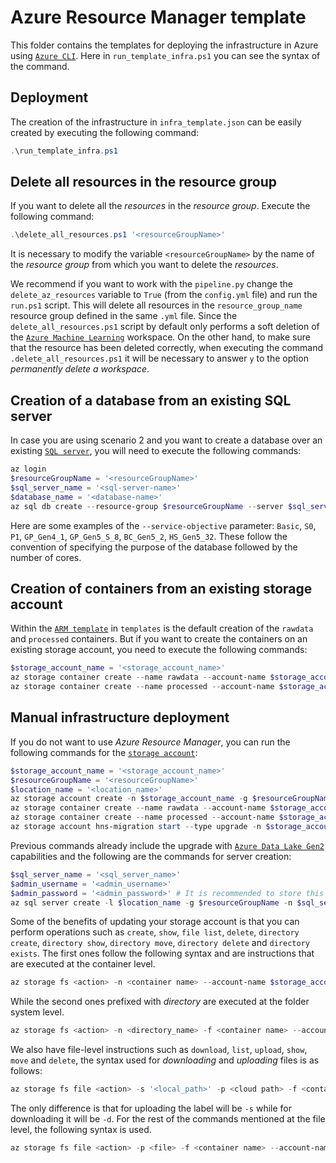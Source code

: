 # Azure Resource Manager template
This folder contains the templates for deploying the infrastructure in Azure using [`Azure CLI`](https://learn.microsoft.com/en-us/cli/azure/). Here in `run_template_infra.ps1` you can see the syntax of the command.

## Deployment

The creation of the infrastructure in `infra_template.json` can be easily created by executing the following command:
```powershell
.\run_template_infra.ps1
```

## Delete all resources in the resource group

If you want to delete all the _resources_ in the _resource group_. Execute the following command:
```powershell
.\delete_all_resources.ps1 '<resourceGroupName>'
```

It is necessary to modify the variable `<resourceGroupName>` by the name of the _resource group_ from which you want to delete the _resources_. 

We recommend if you want to work with the `pipeline.py` change the `delete_az_resources` variable to `True` (from the `config.yml` file) and run the `run.ps1` script. This will delete all resources in the `resource_group_name` resource group defined in the same `.yml` file. Since the `delete_all_resources.ps1` script by default only performs a soft deletion of the [`Azure Machine Learning`](https://learn.microsoft.com/en-us/azure/machine-learning/concept-workspace?view=azureml-api-2) workspace. On the other hand, to make sure that the resource has been deleted correctly, when executing the command `.delete_all_resources.ps1` it will be necessary to answer `y` to the option _permanently delete a workspace_.

## Creation of a database from an existing SQL server

In case you are using scenario 2 and you want to create a database over an existing [`SQL server`](https://learn.microsoft.com/en-us/azure/azure-sql/azure-sql-iaas-vs-paas-what-is-overview?view=azuresql), you will need to execute the following commands:
```powershell
az login
$resourceGroupName = '<resourceGroupName>'
$sql_server_name = '<sql-server-name>'
$database_name = '<database-name>'
az sql db create --resource-group $resourceGroupName --server $sql_server_name --name $database_name --service-objective GP_S_Gen5_1
```

Here are some examples of the `--service-objective` parameter: `Basic`, `S0`, `P1`, `GP_Gen4_1`, `GP_Gen5_S_8`, `BC_Gen5_2`, `HS_Gen5_32`. These follow the convention of specifying the purpose of the database followed by the number of cores.

## Creation of containers from an existing storage account

Within the [`ARM template`](https://learn.microsoft.com/en-us/azure/azure-resource-manager/templates/) in `templates` is the default creation of the `rawdata` and `processed` containers. But if you want to create the containers on an existing storage account, you need to execute the following commands:
```powershell
$storage_account_name = '<storage_account_name>'
az storage container create --name rawdata --account-name $storage_account_name
az storage container create --name processed --account-name $storage_account_name
```

## Manual infrastructure deployment

If you do not want to use _Azure Resource Manager_, you can run the following commands for the [`storage account`](https://learn.microsoft.com/en-us/azure/storage/common/storage-account-overview):
```powershell
$storage_account_name = '<storage_account_name>'
$resourceGroupName = '<resourceGroupName>'
$location_name = '<location_name>'
az storage account create -n $storage_account_name -g $resourceGroupName --kind StorageV2 -l $location_name --sku Standard_LRS -t Account
az storage container create --name rawdata --account-name $storage_account_name
az storage container create --name processed --account-name $storage_account_name
az storage account hns-migration start --type upgrade -n $storage_account_name -g $resourceGroupName
```

Previous commands already include the upgrade with [`Azure Data Lake Gen2`](https://learn.microsoft.com/en-us/azure/storage/blobs/data-lake-storage-best-practices) capabilities and the following are the commands for server creation:

```powershell
$sql_server_name = '<sql_server_name>'
$admin_username = '<admin_username>'
$admin_password = '<admin_password>' # It is recommended to store this password securely, for example using Azure Key Vault
az sql server create -l $location_name -g $resourceGroupName -n $sql_server_name -u $admin_username -p $admin_password -e false
```

  Some of the benefits of updating your storage account is that you can perform operations such as `create`, `show`, `file list`, `delete`, `directory create`, `directory show`, `directory move`, `directory delete` and `directory exists`. The first ones follow the following syntax and are instructions that are executed at the container level.

```powershell
az storage fs <action> -n <container name> --account-name $storage_account_name --auth-mode login
```
While the second ones prefixed with _directory_ are executed at the folder system level.
```powershell
az storage fs <action> -n <directory_name> -f <container name> --account-name $storage_account_name --auth-mode login
```

We also have file-level instructions such as `download`, `list`, `upload`, `show`, `move` and `delete`, the syntax used for _downloading_ and _uploading_ files is as follows:
```powershell
az storage fs file <action> -s '<local_path>' -p <cloud path> -f <container name> --account-name $storage_account_name --auth-mode login
```
The only difference is that for uploading the label will be `-s` while for downloading it will be `-d`. For the rest of the commands mentioned at the file level, the following syntax is used.

```powershell
az storage fs file <action> -p <file> -f <container name> --account-name $storage_account_name --auth-mode login
```
